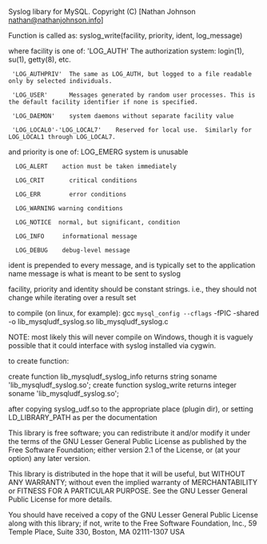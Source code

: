 Syslog libary for MySQL.
Copyright (C) [Nathan Johnson <nathan@nathanjohnson.info>]

Function is called as:
syslog_write(facility, priority, ident, log_message)

where facility is one of:
     'LOG_AUTH'      The authorization system: login(1), su(1), getty(8), etc.

     'LOG_AUTHPRIV'  The same as LOG_AUTH, but logged to a file readable only by selected individuals.

     'LOG_USER'      Messages generated by random user processes. This is the default facility identifier if none is specified.

     'LOG_DAEMON'    system daemons without separate facility value

     'LOG_LOCAL0'-'LOG_LOCAL7'    Reserved for local use.  Similarly for LOG_LOCAL1 through LOG_LOCAL7.


and priority is one of:
      LOG_EMERG   system is unusable

      LOG_ALERT    action must be taken immediately

      LOG_CRIT	     critical conditions

      LOG_ERR	     error conditions

      LOG_WARNING warning conditions

      LOG_NOTICE  normal, but significant, condition

      LOG_INFO	   informational message

      LOG_DEBUG    debug-level message

ident is prepended to every message, and is typically set to the application name
message is what is meant to be sent to syslog

facility, priority and identity should be constant strings.  i.e., they should not change while iterating over a result set

to compile (on linux, for example):
gcc `mysql_config --cflags` -fPIC -shared -o lib_mysqludf_syslog.so lib_mysqludf_syslog.c



NOTE: most likely this will never compile on Windows, though it is vaguely possible that it could interface with syslog installed via cygwin.

to create function:

create function lib_mysqludf_syslog_info returns string soname 'lib_mysqludf_syslog.so';
create function syslog_write returns integer soname 'lib_mysqludf_syslog.so';

after copying syslog_udf.so to the appropriate place (plugin dir), or setting LD_LIBRARY_PATH as per the documentation


This library is free software; you can redistribute it and/or modify it
under the terms of the GNU Lesser General Public License as published by
the Free Software Foundation; either version 2.1 of the License, or (at
your option) any later version.

This library is distributed in the hope that it will be useful, but
WITHOUT ANY WARRANTY; without even the implied warranty of
MERCHANTABILITY or FITNESS FOR A PARTICULAR PURPOSE. See the GNU Lesser
General Public License for more details.

You should have received a copy of the GNU Lesser General Public License
along with this library; if not, write to the Free Software Foundation, Inc.,
59 Temple Place, Suite 330, Boston, MA 02111-1307 USA